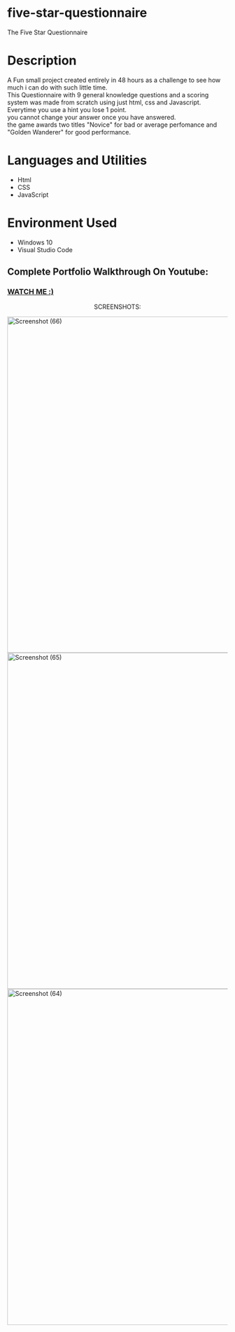 # five-star-questionnaire
The Five Star Questionnaire
<h1>Description</h1>
<p>A Fun small project created entirely in 48 hours as a challenge to see how much i can do with such little time.<br>
This Questionnaire with 9 general knowledge questions and a scoring system
was made from scratch using just html, css and Javascript. <br>
Everytime you use a hint you lose 1 point.<br>
you cannot change your answer once you have answered.<br>
the game awards two titles "Novice" for bad or average perfomance and "Golden Wanderer" for good performance.
</p>
<h1>Languages and Utilities</h1>
<ul>
  <li>Html</li>
  <li>CSS</li>
  <li>JavaScript</li>
</ul>
<h1>Environment Used</h1>
<ul>
  <li>Windows 10</li>
  <li>Visual Studio Code</li>
</ul>
<h2>Complete Portfolio Walkthrough On Youtube:</h2>
<h3 font-size="30px"><a href="https://youtu.be/4ryEIU2y5po">WATCH ME :)</a></h3>
<p align="center"> SCREENSHOTS: </p>


<img width="1366" height="768" alt="Screenshot (66)" src="https://github.com/user-attachments/assets/98b5b029-dddd-474e-b201-eaada9e751af" />
<img width="1366" height="768" alt="Screenshot (65)" src="https://github.com/user-attachments/assets/020c993f-0ff2-42a3-996b-4ec3cb6a41a6" />
<img width="1366" height="768" alt="Screenshot (64)" src="https://github.com/user-attachments/assets/fbba9943-fe42-481e-907e-d7b0f9453951" />
